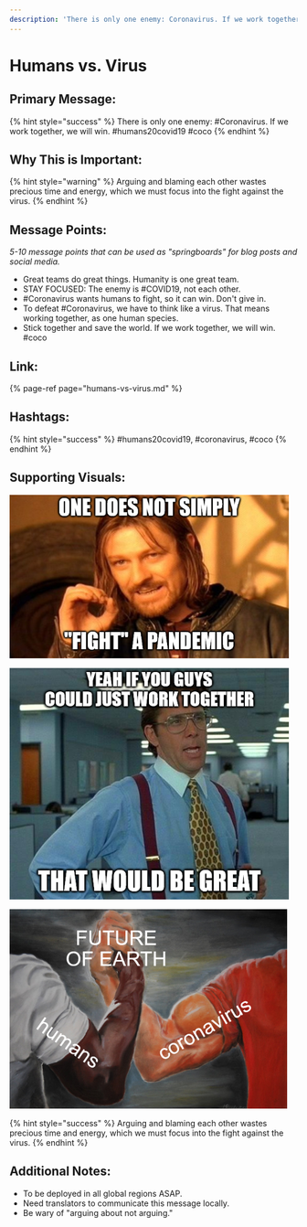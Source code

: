 ```yaml
---
description: 'There is only one enemy: Coronavirus. If we work together, we will win.'
---
```


# Humans vs. Virus

## Primary Message:

{% hint style="success" %}
There is only one enemy: \#Coronavirus. If we work together, we will win. \#humans20covid19 \#coco
{% endhint %}

## Why This is Important:

{% hint style="warning" %}
Arguing and blaming each other wastes precious time and energy, which we must focus into the fight against the virus. 
{% endhint %}

## Message Points:

_5-10 message points that can be used as "springboards" for blog posts and social media._

* Great teams do great things. Humanity is one great team.
* STAY FOCUSED: The enemy is \#COVID19, not each other.
* \#Coronavirus wants humans to fight, so it can win. Don't give in.
* To defeat \#Coronavirus, we have to think like a virus. That means working together, as one human species.
* Stick together and save the world. If we work together, we will win. \#coco

## Link:

{% page-ref page="humans-vs-virus.md" %}

## Hashtags:

{% hint style="success" %}
\#humans20covid19, \#coronavirus, \#coco
{% endhint %}

## Supporting Visuals:

![](../.gitbook/assets/humans-fight-pandemic.PNG)

![](../.gitbook/assets/humans-work-together.PNG)

![](../.gitbook/assets/humans-future-of-earth.PNG)

{% hint style="success" %}
Arguing and blaming each other wastes precious time and energy, which we must focus into the fight against the virus. 
{% endhint %}

## Additional Notes:

* To be deployed in all global regions ASAP. 
* Need translators to communicate this message locally. 
* Be wary of "arguing about not arguing."

